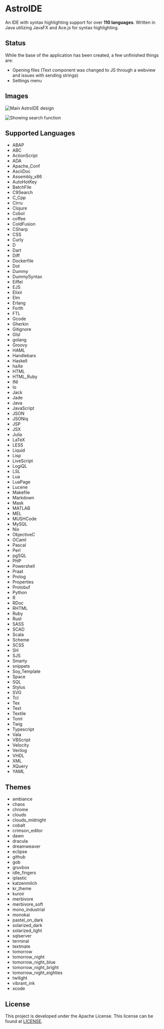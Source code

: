 # AstroIDE

An IDE with syntax highlighting support for over **110 languages**. Written in Java utilizing JavaFX and Ace.js for syntax highlighting.

## Status

While the base of the application has been created, a few unfinished things are:
* Opening files (Text component was changed to JS through a webview and issues with sending strings)
* Settings menu

## Images

![Main AstroIDE design](Images/main.png)

![Showing search function](Images/search.png)

## Supported Languages

* ABAP
* ABC
* ActionScript
* ADA
* Apache_Conf
* AsciiDoc
* Assembly_x86
* AutoHotKey
* BatchFile
* C9Search
* C_Cpp
* Cirru
* Clojure
* Cobol
* coffee
* ColdFusion
* CSharp
* CSS
* Curly
* D
* Dart
* Diff
* Dockerfile
* Dot
* Dummy
* DummySyntax
* Eiffel
* EJS
* Elixir
* Elm
* Erlang
* Forth
* FTL
* Gcode
* Gherkin
* Gitignore
* Glsl
* golang
* Groovy
* HAML
* Handlebars
* Haskell
* haXe
* HTML
* HTML_Ruby
* INI
* Io
* Jack
* Jade
* Java
* JavaScript
* JSON
* JSONiq
* JSP
* JSX
* Julia
* LaTeX
* LESS
* Liquid
* Lisp
* LiveScript
* LogiQL
* LSL
* Lua
* LuaPage
* Lucene
* Makefile
* Markdown
* Mask
* MATLAB
* MEL
* MUSHCode
* MySQL
* Nix
* ObjectiveC
* OCaml
* Pascal
* Perl
* pgSQL
* PHP
* Powershell
* Praat
* Prolog
* Properties
* Protobuf
* Python
* R
* RDoc
* RHTML
* Ruby
* Rust
* SASS
* SCAD
* Scala
* Scheme
* SCSS
* SH
* SJS
* Smarty
* snippets
* Soy_Template
* Space
* SQL
* Stylus
* SVG
* Tcl
* Tex
* Text
* Textile
* Toml
* Twig
* Typescript
* Vala
* VBScript
* Velocity
* Verilog
* VHDL
* XML
* XQuery
* YAML

## Themes

* ambiance
* chaos
* chrome
* clouds
* clouds_midnight
* cobalt
* crimson_editor
* dawn
* dracula
* dreamweaver
* eclipse
* github
* gob
* gruvbox
* idle_fingers
* iplastic
* katzenmilch
* kr_theme
* kuroir
* merbivore
* merbivore_soft
* mono_industrial
* monokai
* pastel_on_dark
* solarized_dark
* solarized_light
* sqlserver
* terminal
* textmate
* tomorrow
* tomorrow_night
* tomorrow_night_blue
* tomorrow_night_bright
* tomorrow_night_eighties
* twilight
* vibrant_ink
* xcode

## License

This project is developed under the Apache License. This license can be found at [LICENSE](LICENSE).

